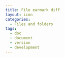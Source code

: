 ```yaml
---
title: File earmark diff
layout: icon
categories:
  - Files and folders
tags:
  - doc
  - document
  - version
  - development
---
```

